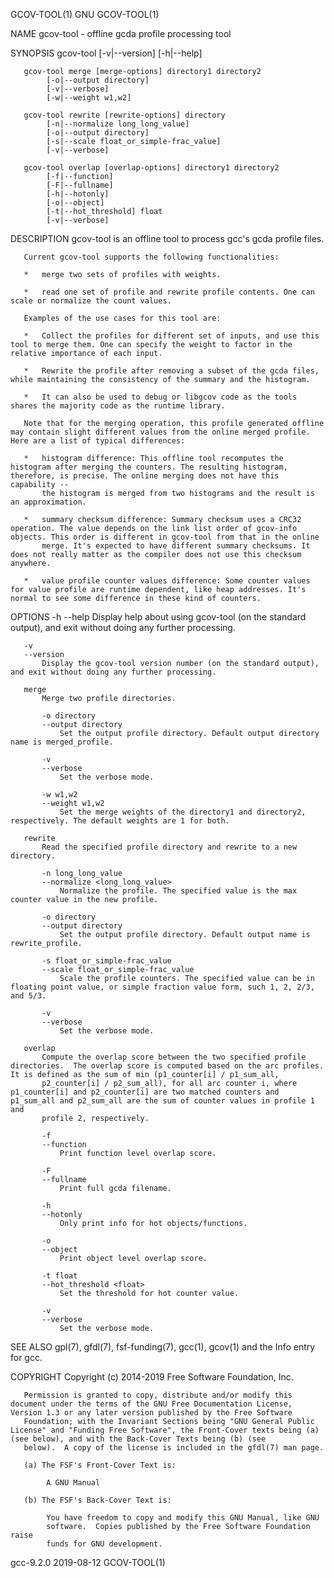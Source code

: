 GCOV-TOOL(1)                                                                                         GNU                                                                                         GCOV-TOOL(1)

NAME
       gcov-tool - offline gcda profile processing tool

SYNOPSIS
       gcov-tool [-v|--version] [-h|--help]

       gcov-tool merge [merge-options] directory1 directory2
            [-o|--output directory]
            [-v|--verbose]
            [-w|--weight w1,w2]

       gcov-tool rewrite [rewrite-options] directory
            [-n|--normalize long_long_value]
            [-o|--output directory]
            [-s|--scale float_or_simple-frac_value]
            [-v|--verbose]

       gcov-tool overlap [overlap-options] directory1 directory2
            [-f|--function]
            [-F|--fullname]
            [-h|--hotonly]
            [-o|--object]
            [-t|--hot_threshold] float
            [-v|--verbose]

DESCRIPTION
       gcov-tool is an offline tool to process gcc's gcda profile files.

       Current gcov-tool supports the following functionalities:

       *   merge two sets of profiles with weights.

       *   read one set of profile and rewrite profile contents. One can scale or normalize the count values.

       Examples of the use cases for this tool are:

       *   Collect the profiles for different set of inputs, and use this tool to merge them. One can specify the weight to factor in the relative importance of each input.

       *   Rewrite the profile after removing a subset of the gcda files, while maintaining the consistency of the summary and the histogram.

       *   It can also be used to debug or libgcov code as the tools shares the majority code as the runtime library.

       Note that for the merging operation, this profile generated offline may contain slight different values from the online merged profile. Here are a list of typical differences:

       *   histogram difference: This offline tool recomputes the histogram after merging the counters. The resulting histogram, therefore, is precise. The online merging does not have this capability --
           the histogram is merged from two histograms and the result is an approximation.

       *   summary checksum difference: Summary checksum uses a CRC32 operation. The value depends on the link list order of gcov-info objects. This order is different in gcov-tool from that in the online
           merge. It's expected to have different summary checksums. It does not really matter as the compiler does not use this checksum anywhere.

       *   value profile counter values difference: Some counter values for value profile are runtime dependent, like heap addresses. It's normal to see some difference in these kind of counters.

OPTIONS
       -h
       --help
           Display help about using gcov-tool (on the standard output), and exit without doing any further processing.

       -v
       --version
           Display the gcov-tool version number (on the standard output), and exit without doing any further processing.

       merge
           Merge two profile directories.

           -o directory
           --output directory
               Set the output profile directory. Default output directory name is merged_profile.

           -v
           --verbose
               Set the verbose mode.

           -w w1,w2
           --weight w1,w2
               Set the merge weights of the directory1 and directory2, respectively. The default weights are 1 for both.

       rewrite
           Read the specified profile directory and rewrite to a new directory.

           -n long_long_value
           --normalize <long_long_value>
               Normalize the profile. The specified value is the max counter value in the new profile.

           -o directory
           --output directory
               Set the output profile directory. Default output name is rewrite_profile.

           -s float_or_simple-frac_value
           --scale float_or_simple-frac_value
               Scale the profile counters. The specified value can be in floating point value, or simple fraction value form, such 1, 2, 2/3, and 5/3.

           -v
           --verbose
               Set the verbose mode.

       overlap
           Compute the overlap score between the two specified profile directories.  The overlap score is computed based on the arc profiles. It is defined as the sum of min (p1_counter[i] / p1_sum_all,
           p2_counter[i] / p2_sum_all), for all arc counter i, where p1_counter[i] and p2_counter[i] are two matched counters and p1_sum_all and p2_sum_all are the sum of counter values in profile 1 and
           profile 2, respectively.

           -f
           --function
               Print function level overlap score.

           -F
           --fullname
               Print full gcda filename.

           -h
           --hotonly
               Only print info for hot objects/functions.

           -o
           --object
               Print object level overlap score.

           -t float
           --hot_threshold <float>
               Set the threshold for hot counter value.

           -v
           --verbose
               Set the verbose mode.

SEE ALSO
       gpl(7), gfdl(7), fsf-funding(7), gcc(1), gcov(1) and the Info entry for gcc.

COPYRIGHT
       Copyright (c) 2014-2019 Free Software Foundation, Inc.

       Permission is granted to copy, distribute and/or modify this document under the terms of the GNU Free Documentation License, Version 1.3 or any later version published by the Free Software
       Foundation; with the Invariant Sections being "GNU General Public License" and "Funding Free Software", the Front-Cover texts being (a) (see below), and with the Back-Cover Texts being (b) (see
       below).  A copy of the license is included in the gfdl(7) man page.

       (a) The FSF's Front-Cover Text is:

            A GNU Manual

       (b) The FSF's Back-Cover Text is:

            You have freedom to copy and modify this GNU Manual, like GNU
            software.  Copies published by the Free Software Foundation raise
            funds for GNU development.

gcc-9.2.0                                                                                         2019-08-12                                                                                     GCOV-TOOL(1)
